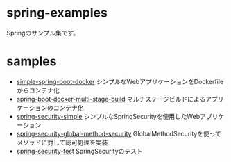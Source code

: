 # spring-examples

Springのサンプル集です。

# samples

* [simple-spring-boot-docker](./simple-spring-boot-docker) シンプルなWebアプリケーションをDockerfileからコンテナ化
* [spring-boot-docker-multi-stage-build](./spring-boot-docker-multi-stage-build) マルチステージビルドによるアプリケーションのコンテナ化
* [spring-security-simple](./spring-security-simple) シンプルなSpringSecurityを使用したWebアプリケーション
* [spring-security-global-method-security](./spring-security-global-method-security) GlobalMethodSecurityを使ってメソッドに対して認可処理を実装
* [spring-security-test](./spring-security-test) SpringSecurityのテスト
